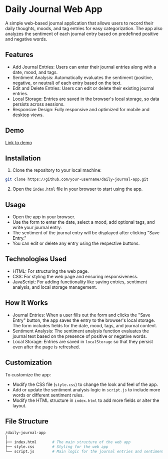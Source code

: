 # Daily Journal Web App

A simple web-based journal application that allows users to record their daily thoughts, moods, and tag entries for easy categorization. The app also analyzes the sentiment of each journal entry based on predefined positive and negative words.

## Features

- Add Journal Entries: Users can enter their journal entries along with a date, mood, and tags.
- Sentiment Analysis: Automatically evaluates the sentiment (positive, negative, or neutral) of each entry based on the text.
- Edit and Delete Entries: Users can edit or delete their existing journal entries.
- Local Storage: Entries are saved in the browser's local storage, so data persists across sessions.
- Responsive Design: Fully responsive and optimized for mobile and desktop views.

## Demo
[Link to demo](https://codepen.io/Shravan-Dalavi/pen/XWvbezL)

## Installation
1. Clone the repository to your local machine:
```bash 
git clone https://github.com/your-username/daily-journal-app.git
```
2. Open the `index.html` file in your browser to start using the app.

## Usage
- Open the app in your browser.
- Use the form to enter the date, select a mood, add optional tags, and write your journal entry.
- The sentiment of the journal entry will be displayed after clicking "Save Entry."
- You can edit or delete any entry using the respective buttons.


## Technologies Used
- HTML: For structuring the web page.
- CSS: For styling the web page and ensuring responsiveness.
- JavaScript: For adding functionality like saving entries, sentiment analysis, and local storage management.

## How It Works
- Journal Entries: When a user fills out the form and clicks the "Save Entry" button, the app saves the entry to the browser's local storage. The form includes fields for the date, mood, tags, and journal content.
- Sentiment Analysis: The sentiment analysis function evaluates the journal text based on the presence of positive or negative words.
- Local Storage: Entries are saved in `localStorage` so that they persist even after the page is refreshed.

## Customization
To customize the app:
- Modify the CSS file (`style.css`) to change the look and feel of the app.
- Add or update the sentiment analysis logic in `script.js` to include more words or different sentiment rules.
- Modify the HTML structure in `index.html` to add more fields or alter the layout.

## File Structure
```bash
/daily-journal-app
│
├── index.html       # The main structure of the web app
├── style.css        # Styling for the web app
└── script.js        # Main logic for the journal entries and sentiment analysis
```
